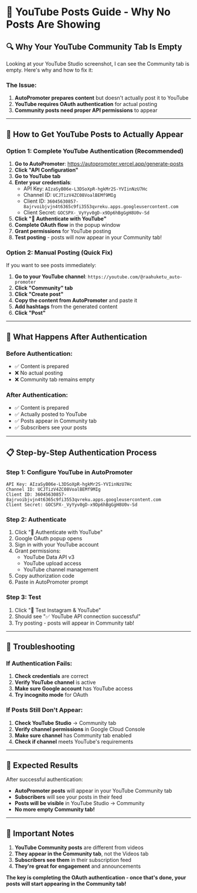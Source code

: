 # 🎥 YouTube Posts Guide - Why No Posts Are Showing

## 🔍 **Why Your YouTube Community Tab Is Empty**

Looking at your YouTube Studio screenshot, I can see the Community tab is empty. Here's why and how to fix it:

### **The Issue:**
1. **AutoPromoter prepares content** but doesn't actually post it to YouTube
2. **YouTube requires OAuth authentication** for actual posting
3. **Community posts need proper API permissions** to appear

---

## 🚀 **How to Get YouTube Posts to Actually Appear**

### **Option 1: Complete YouTube Authentication (Recommended)**

1. **Go to AutoPromoter**: https://autopromoter.vercel.app/generate-posts
2. **Click "API Configuration"**
3. **Go to YouTube tab**
4. **Enter your credentials**:
   - API Key: `AIzaSyB06e-L3DSoXpR-hgkMr2S-YVIinNzU7Hc`
   - Channel ID: `UCJTizV4ZC08VoalBEMf9MIg`
   - Client ID: `36045630857-8ajrvoibjvjn4t6365c9fi3553qvreku.apps.googleusercontent.com`
   - Client Secret: `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`
5. **Click "🔐 Authenticate with YouTube"**
6. **Complete OAuth flow** in the popup window
7. **Grant permissions** for YouTube posting
8. **Test posting** - posts will now appear in your Community tab!

### **Option 2: Manual Posting (Quick Fix)**

If you want to see posts immediately:

1. **Go to your YouTube channel**: `https://youtube.com/@raahuketu_auto-promoter`
2. **Click "Community" tab**
3. **Click "Create post"**
4. **Copy the content from AutoPromoter** and paste it
5. **Add hashtags** from the generated content
6. **Click "Post"**

---

## 🎯 **What Happens After Authentication**

### **Before Authentication:**
- ✅ Content is prepared
- ❌ No actual posting
- ❌ Community tab remains empty

### **After Authentication:**
- ✅ Content is prepared
- ✅ Actually posted to YouTube
- ✅ Posts appear in Community tab
- ✅ Subscribers see your posts

---

## 📋 **Step-by-Step Authentication Process**

### **Step 1: Configure YouTube in AutoPromoter**
```
API Key: AIzaSyB06e-L3DSoXpR-hgkMr2S-YVIinNzU7Hc
Channel ID: UCJTizV4ZC08VoalBEMf9MIg
Client ID: 36045630857-8ajrvoibjvjn4t6365c9fi3553qvreku.apps.googleusercontent.com
Client Secret: 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
```

### **Step 2: Authenticate**
1. Click "🔐 Authenticate with YouTube"
2. Google OAuth popup opens
3. Sign in with your YouTube account
4. Grant permissions:
   - YouTube Data API v3
   - YouTube upload access
   - YouTube channel management
5. Copy authorization code
6. Paste in AutoPromoter prompt

### **Step 3: Test**
1. Click "🧪 Test Instagram & YouTube"
2. Should see "✅ YouTube API connection successful"
3. Try posting - posts will appear in Community tab!

---

## 🔧 **Troubleshooting**

### **If Authentication Fails:**
1. **Check credentials** are correct
2. **Verify YouTube channel** is active
3. **Make sure Google account** has YouTube access
4. **Try incognito mode** for OAuth

### **If Posts Still Don't Appear:**
1. **Check YouTube Studio** → Community tab
2. **Verify channel permissions** in Google Cloud Console
3. **Make sure channel** has Community tab enabled
4. **Check if channel** meets YouTube's requirements

---

## 🎉 **Expected Results**

After successful authentication:
- **AutoPromoter posts** will appear in your YouTube Community tab
- **Subscribers** will see your posts in their feed
- **Posts will be visible** in YouTube Studio → Community
- **No more empty Community tab!**

---

## 🚨 **Important Notes**

1. **YouTube Community posts** are different from videos
2. **They appear in the Community tab**, not the Videos tab
3. **Subscribers see them** in their subscription feed
4. **They're great for engagement** and announcements

**The key is completing the OAuth authentication - once that's done, your posts will start appearing in the Community tab!**
